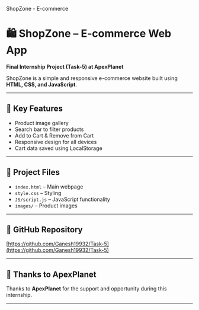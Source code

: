 ShopZone - E-commerce
# 🛍️ ShopZone – E-commerce Web App

**Final Internship Project (Task-5) at ApexPlanet**

ShopZone is a simple and responsive e-commerce website built using **HTML, CSS, and JavaScript**.

---

## 🔑 Key Features

- Product image gallery
- Search bar to filter products
- Add to Cart & Remove from Cart
- Responsive design for all devices
- Cart data saved using LocalStorage

---

## 📁 Project Files

- `index.html` – Main webpage
- `style.css` – Styling
- `JS/script.js` – JavaScript functionality
- `images/` – Product images

---

## 🔗 GitHub Repository

[https://github.com/Ganesh19932/Task-5](https://github.com/Ganesh19932/Task-5)

---

## 🙏 Thanks to ApexPlanet

Thanks to **ApexPlanet** for the support and opportunity during this internship.

---

